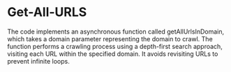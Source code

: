 # Get-All-URLS
The code implements an asynchronous function called getAllUrlsInDomain, which takes a domain parameter representing the domain to crawl. The function performs a crawling process using a depth-first search approach, visiting each URL within the specified domain. It avoids revisiting URLs to prevent infinite loops.
